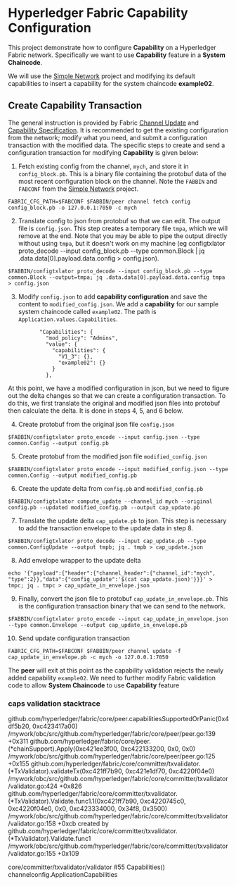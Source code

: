 # Hyperledger Fabric Capability Configuration
This project demonstrate how to configure **Capability** on a Hyperledger Fabric network. Specifically we want to use **Capability** feature in a **System Chaincode**. 

We will use the [Simple Network](https://github.com/chainforce/native-fabric) project and modifying its default capabilities to insert a capability for the system chaincode **example02**.


## Create Capability Transaction
The general instruction is provided by Fabric [Channel Update](https://hyperledger-fabric.readthedocs.io/en/latest/channel_update_tutorial.html) and [Capability Specification](https://hyperledger-fabric.readthedocs.io/en/latest/capability_requirements.html). It is recommended to get the existing configuration from the network; modify what you need, and submit a configuration transaction with the modified data. The specific steps to create and send a configuration transaction for modifying **Capability** is given below:

1. Fetch existing config from the channel, `mych`, and store it in `config_block.pb`. This is a binary file containing the protobuf data of the most recent configuration block on the channel. Note the `FABBIN` and `FABCONF` from the [Simple Network](https://github.com/chainforce/native-fabric) project.
```
FABRIC_CFG_PATH=$FABCONF $FABBIN/peer channel fetch config config_block.pb -o 127.0.0.1:7050 -c mych
```

2. Translate config to json from protobuf so that we can edit. The output file is `config.json`. This step creates a temporary file `tmpa`, which we will remove at the end. Note that you may be able to pipe the output directly without using `tmpa`, but it doesn't work on my machine (eg configtxlator proto_decode --input config_block.pb --type common.Block | jq .data.data[0].payload.data.config > config.json).

```
$FABBIN/configtxlator proto_decode --input config_block.pb --type common.Block --output=tmpa; jq .data.data[0].payload.data.config tmpa > config.json
```

3. Modify `config.json` to add **capability configuration** and save the content to `modified_config.json`. We add a **capability** for our sample system chaincode called `example02`. The path is `Application.values.Capabilities`.
```
          "Capabilities": {
            "mod_policy": "Admins",
            "value": {
              "capabilities": {
                "V1_3": {},
                "example02": {}
              }
            },
```

At this point, we have a modified configuration in json, but we need to figure out the delta changes so that we can create a configuration transaction. To do this, we first translate the original and modified json files into protobuf then calculate the delta. It is done in steps 4, 5, and 6 below.

4. Create protobuf from the original json file `config.json`
```
$FABBIN/configtxlator proto_encode --input config.json --type common.Config --output config.pb
```

5. Create protobuf from the modified json file `modified_config.json`
```
$FABBIN/configtxlator proto_encode --input modified_config.json --type common.Config --output modified_config.pb
```

6. Create the update delta from `config.pb` and `modified_config.pb`
```
$FABBIN/configtxlator compute_update --channel_id mych --original config.pb --updated modified_config.pb --output cap_update.pb
```

7. Translate the update delta `cap_update.pb` to json. This step is necessary to add the transaction envelope to the update data in step 8.
```
$FABBIN/configtxlator proto_decode --input cap_update.pb --type common.ConfigUpdate --output tmpb; jq . tmpb > cap_update.json
```

8. Add envelope wrapper to the update delta
```
echo '{"payload":{"header":{"channel_header":{"channel_id":"mych", "type":2}},"data":{"config_update":'$(cat cap_update.json)'}}}' > tmpc; jq . tmpc > cap_update_in_envelope.json
```

9. Finally, convert the json file to protobuf `cap_update_in_envelope.pb`. This is the configuration transaction binary that we can send to the network.
```
$FABBIN/configtxlator proto_encode --input cap_update_in_envelope.json --type common.Envelope --output cap_update_in_envelope.pb
```

10. Send update configuration transaction
```
FABRIC_CFG_PATH=$FABCONF $FABBIN/peer channel update -f cap_update_in_envelope.pb -c mych -o 127.0.0.1:7050
```

The **peer** will exit at this point as the capability validation rejects the newly added capability `example02`. We need to further modify Fabric validation code to allow **System Chaincode** to use **Capability** feature

### caps validation stacktrace
github.com/hyperledger/fabric/core/peer.capabilitiesSupportedOrPanic(0x4df5b20, 0xc423417a00)
	/mywork/obc/src/github.com/hyperledger/fabric/core/peer/peer.go:139 +0x311
github.com/hyperledger/fabric/core/peer.(*chainSupport).Apply(0xc421ee3f00, 0xc422133200, 0x0, 0x0)
	/mywork/obc/src/github.com/hyperledger/fabric/core/peer/peer.go:125 +0x155
github.com/hyperledger/fabric/core/committer/txvalidator.(*TxValidator).validateTx(0xc421ff7b90, 0xc421e1df70, 0xc4220f04e0)
	/mywork/obc/src/github.com/hyperledger/fabric/core/committer/txvalidator/validator.go:424 +0x826
github.com/hyperledger/fabric/core/committer/txvalidator.(*TxValidator).Validate.func1.1(0xc421ff7b90, 0xc4220745c0, 0xc4220f04e0, 0x0, 0xc423334000, 0x34f8, 0x3500)
	/mywork/obc/src/github.com/hyperledger/fabric/core/committer/txvalidator/validator.go:158 +0xcb
created by github.com/hyperledger/fabric/core/committer/txvalidator.(*TxValidator).Validate.func1
	/mywork/obc/src/github.com/hyperledger/fabric/core/committer/txvalidator/validator.go:155 +0x109

core/committer/txvalidator/validator #55 Capabilities() channelconfig.ApplicationCapabilities
